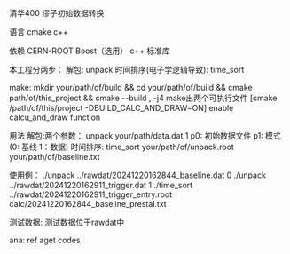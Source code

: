 清华400 缪子初始数据转换

语言
  cmake
  c++

依赖
  CERN-ROOT
  Boost（选用）
  c++ 标准库

本工程分两步：
   解包: unpack
   时间排序(电子学逻辑导致): time_sort
                              
make:
  mkdir your/path/of/build && cd your/path/of/build && cmake path/of/this_project && cmake --build , -j4
  make出两个可执行文件
  [cmake /path/of/this/project -DBUILD_CALC_AND_DRAW=ON] enable calcu_and_draw function 

用法
  解包:两个参数： unpack your/path/data.dat 1
    p0: 初始数据文件
    p1: 模式(0: 基线 1：数据)
  时间排序: time_sort your/path/of/unpack.root your/path/of/baseline.txt

使用例：
  ./unpack ../rawdat/20241220162844_baseline.dat 0
  ./unpack ../rawdat/20241220162911_trigger.dat 1
  ./time_sort ../rawdat/20241220162911_trigger_entry.root calc/20241220162844_baseline_prestal.txt
  
测试数据:
  测试数据位于rawdat中

ana:
  ref aget codes

